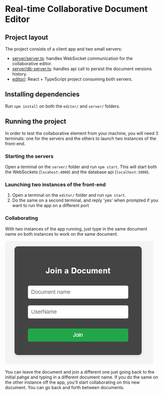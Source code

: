 # Real-time Collaborative Document Editor

## Project layout

The project consists of a client app and two small servers:

-   [server/server.ts](./server/server.ts): handles WebSocket communication for the collaborative editor.
-   [server/db-server.ts](./server/db-server.ts): handles api call to persist the document versions history.
-   [editor/](./editor/src/App.tsx): React + TypeScript project consuming both servers.

## Installing dependencies

Run `npm install` on both the `editor/` and `server/` folders.

## Running the project

In order to test the collaborative element from your machine, you will need 3 terminals: one for the servers and the others to launch two instances of the front-end.

### Starting the servers

Open a terminal on the `server/` folder and run `npm start`. This will start both the WebSockets (`locahost:4000`) and the database api (`localhost:5000`).

### Launching two instances of the front-end

1. Open a terminal on the `editor/` folder and run `npm start`.
2. Do the same on a second terminal, and reply 'yes' when prompted if you want to run the app on a different port

### Collaborating

With two instances of the app running, just type in the same document name on both instances to work on the same document.

![alt text](assets/image.png)

You can leave the document and join a different one just going back to the initial pahge and typing in a different document name. If you do the same on the other instance off the app, you'll start collaborating on this new document. You can go back and forth between documents.
